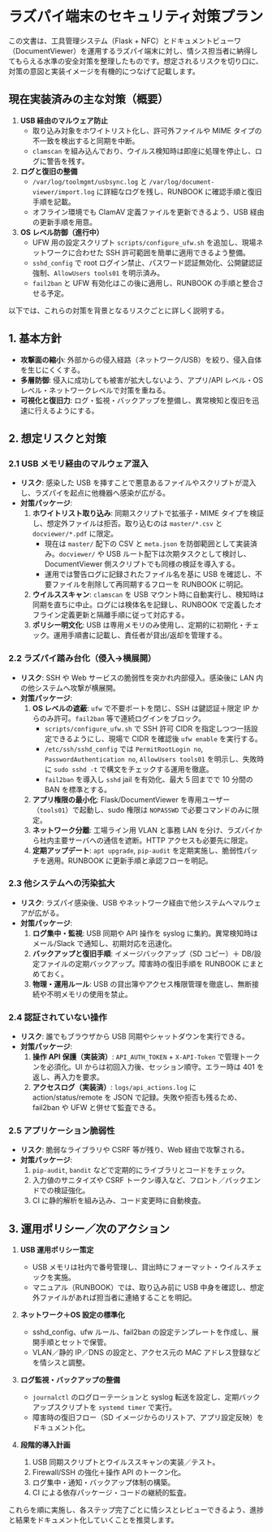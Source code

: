 # ラズパイ端末のセキュリティ対策プラン

この文書は、工具管理システム（Flask + NFC）とドキュメントビューワ（DocumentViewer）を運用するラズパイ端末に対し、情シス担当者に納得してもらえる水準の安全対策を整理したものです。想定されるリスクを切り口に、対策の意図と実装イメージを有機的につなげて記載します。

## 現在実装済みの主な対策（概要）

1. **USB 経由のマルウェア防止**  
   - 取り込み対象をホワイトリスト化し、許可外ファイルや MIME タイプの不一致を検出すると同期を中断。  
   - `clamscan` を組み込んでおり、ウイルス検知時は即座に処理を停止し、ログに警告を残す。
2. **ログと復旧の整備**  
   - `/var/log/toolmgmt/usbsync.log` と `/var/log/document-viewer/import.log` に詳細なログを残し、RUNBOOK に確認手順と復旧手順を記載。  
   - オフライン環境でも ClamAV 定義ファイルを更新できるよう、USB 経由の更新手順を用意。
3. **OS レベル防御（進行中）**  
   - UFW 用の設定スクリプト `scripts/configure_ufw.sh` を追加し、現場ネットワークに合わせた SSH 許可範囲を簡単に適用できるよう整備。  
   - `sshd_config` で root ログイン禁止、パスワード認証無効化、公開鍵認証強制、`AllowUsers tools01` を明示済み。  
   - `fail2ban` と UFW 有効化はこの後に適用し、RUNBOOK の手順と整合させる予定。

以下では、これらの対策を背景となるリスクごとに詳しく説明する。

## 1. 基本方針

- **攻撃面の縮小**: 外部からの侵入経路（ネットワーク/USB）を絞り、侵入自体を生じにくくする。
- **多層防御**: 侵入に成功しても被害が拡大しないよう、アプリ/API レベル・OS レベル・ネットワークレベルで対策を重ねる。
- **可視化と復旧力**: ログ・監視・バックアップを整備し、異常検知と復旧を迅速に行えるようにする。

## 2. 想定リスクと対策

### 2.1 USB メモリ経由のマルウェア混入
- **リスク**: 感染した USB を挿すことで悪意あるファイルやスクリプトが混入し、ラズパイを起点に他機器へ感染が広がる。
- **対策パッケージ**:
  1. **ホワイトリスト取り込み**: 同期スクリプトで拡張子・MIME タイプを検証し、想定外ファイルは拒否。取り込むのは `master/*.csv` と `docviewer/*.pdf` に限定。
      - 現在は `master/` 配下の CSV と `meta.json` を防御範囲として実装済み。`docviewer/` や USB ルート配下は次期タスクとして検討し、DocumentViewer 側スクリプトでも同様の検証を導入する。
      - 運用では警告ログに記録されたファイル名を基に USB を確認し、不要ファイルを削除して再同期するフローを RUNBOOK に明記。
  2. **ウイルススキャン**: `clamscan` を USB マウント時に自動実行し、検知時は同期を直ちに中止。ログには検体名を記録し、RUNBOOK で定義したオフライン定義更新と隔離手順に従って対応する。
  3. **ポリシー明文化**: USB は専用メモリのみ使用し、定期的に初期化・チェック。運用手順書に記載し、責任者が貸出/返却を管理する。

### 2.2 ラズパイ踏み台化（侵入→横展開）
- **リスク**: SSH や Web サービスの脆弱性を突かれ内部侵入。感染後に LAN 内の他システムへ攻撃が横展開。
- **対策パッケージ**:
  1. **OS レベルの遮蔽**: `ufw` で不要ポートを閉じ、SSH は鍵認証＋限定 IP からのみ許可。`fail2ban` 等で連続ログインをブロック。
      - `scripts/configure_ufw.sh` で SSH 許可 CIDR を指定しつつ一括設定できるようにし、現場で CIDR を確認後 `ufw enable` を実行する。
      - `/etc/ssh/sshd_config` では `PermitRootLogin no`, `PasswordAuthentication no`, `AllowUsers tools01` を明示し、失敗時に `sudo sshd -t` で構文をチェックする運用を徹底。
      - `fail2ban` を導入し `sshd` jail を有効化、最大 5 回までで 10 分間の BAN を標準とする。
  2. **アプリ権限の最小化**: Flask/DocumentViewer を専用ユーザー（`tools01`）で起動し、sudo 権限は `NOPASSWD` で必要コマンドのみに限定。
  3. **ネットワーク分離**: 工場ライン用 VLAN と事務 LAN を分け、ラズパイから社内主要サーバへの通信を遮断。HTTP アクセスも必要先に限定。
  4. **定期アップデート**: `apt upgrade`, `pip-audit` を定期実施し、脆弱性パッチを適用。RUNBOOK に更新手順と承認フローを明記。

### 2.3 他システムへの汚染拡大
- **リスク**: ラズパイ感染後、USB やネットワーク経由で他システムへマルウェアが広がる。
- **対策パッケージ**:
  1. **ログ集中・監視**: USB 同期や API 操作を syslog に集約。異常検知時はメール/Slack で通知し、初期対応を迅速化。
  2. **バックアップと復旧手順**: イメージバックアップ（SD コピー）＋ DB/設定ファイルの定期バックアップ。障害時の復旧手順を RUNBOOK にまとめておく。
  3. **物理・運用ルール**: USB の貸出簿やアクセス権限管理を徹底し、無断接続や不明メモリの使用を禁止。

### 2.4 認証されていない操作
- **リスク**: 誰でもブラウザから USB 同期やシャットダウンを実行できる。
- **対策パッケージ**:
  1. **操作 API 保護（実装済）**: `API_AUTH_TOKEN` + `X-API-Token` で管理トークンを必須化。UI からは初回入力後、セッション順守。エラー時は 401 を返し、再入力を要求。
  2. **アクセスログ（実装済）**: `logs/api_actions.log` に action/status/remote を JSON で記録。失敗や拒否も残るため、fail2ban や UFW と併せて監査できる。

### 2.5 アプリケーション脆弱性
- **リスク**: 脆弱なライブラリや CSRF 等が残り、Web 経由で攻撃される。
- **対策パッケージ**:
  1. `pip-audit`, `bandit` などで定期的にライブラリとコードをチェック。
  2. 入力値のサニタイズや CSRF トークン導入など、フロント／バックエンドでの検証強化。
  3. CI に静的解析を組み込み、コード変更時に自動検査。

## 3. 運用ポリシー／次のアクション

1. **USB 運用ポリシー策定**
   - USB メモリは社内で番号管理し、貸出時にフォーマット・ウイルスチェックを実施。
   - マニュアル（RUNBOOK）では、取り込み前に USB 中身を確認し、想定外ファイルがあれば担当者に連絡することを明記。

2. **ネットワーク＋OS 設定の標準化**
   - sshd_config、ufw ルール、fail2ban の設定テンプレートを作成し、展開手順とセットで保管。
   - VLAN／静的 IP／DNS の設定と、アクセス元の MAC アドレス登録などを情シスと調整。

3. **ログ監視・バックアップの整備**
   - `journalctl` のログローテーションと syslog 転送を設定し、定期バックアップスクリプトを `systemd timer` で実行。
   - 障害時の復旧フロー（SD イメージからのリストア、アプリ設定反映）をドキュメント化。

4. **段階的導入計画**
   1. USB 同期スクリプトとウイルススキャンの実装／テスト。
   2. Firewall/SSH の強化＋操作 API のトークン化。
   3. ログ集中・通知・バックアップ体制の構築。
   4. CI による依存パッケージ・コードの継続的監査。

これらを順に実施し、各ステップ完了ごとに情シスとレビューできるよう、進捗と結果をドキュメント化していくことを推奨します。
